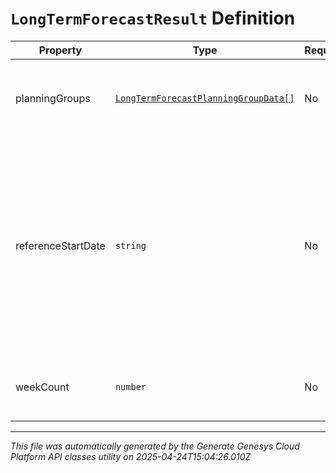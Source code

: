 # `LongTermForecastResult` Definition

| Property | Type | Required | Description |
|----------|------|----------|-------------|
| planningGroups | [`LongTermForecastPlanningGroupData[]`](longtermforecastplanninggroupdata-definition.md) | No | The forecast data broken up by planning group |
| referenceStartDate | `string` | No | The reference start date relative to the business unit time zone in this forecast. Dates are represented as an ISO-8601 string. For example: yyyy-MM-dd |
| weekCount | `number` | No | The number of weeks in this forecast |

---

*This file was automatically generated by the Generate Genesys Cloud Platform API classes utility on 2025-04-24T15:04:26.010Z*